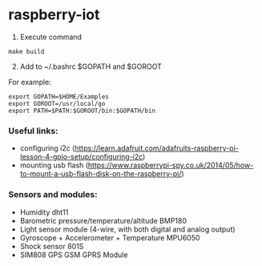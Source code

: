 # raspberry-iot

1) Execute command
```
make build
```
2) Add to ~/.bashrc $GOPATH and $GOROOT

For example:
```
export GOPATH=$HOME/Examples
export GOROOT=/usr/local/go
export PATH=$PATH:$GOROOT/bin:$GOPATH/bin
```

### Useful links:

- configuring i2c (https://learn.adafruit.com/adafruits-raspberry-pi-lesson-4-gpio-setup/configuring-i2c)
- mounting usb flash (https://www.raspberrypi-spy.co.uk/2014/05/how-to-mount-a-usb-flash-disk-on-the-raspberry-pi/)

### Sensors and modules:

- Humidity dht11
- Barometric pressure/temperature/altitude BMP180
- Light sensor module (4-wire, with both digital and analog output)
- Gyroscope + Accelerometer + Temperature MPU6050
- Shock sensor 801S
- SIM808 GPS GSM GPRS Module